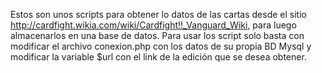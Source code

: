 Estos son unos scripts para obtener lo datos de las cartas desde el sitio http://cardfight.wikia.com/wiki/Cardfight!!_Vanguard_Wiki, para luego almacenarlos en una base de datos.
Para usar los script solo basta con modificar el archivo conexion.php con los datos de su propia BD Mysql y modificar la variable $url con el link de la edición que se desea obtener.
